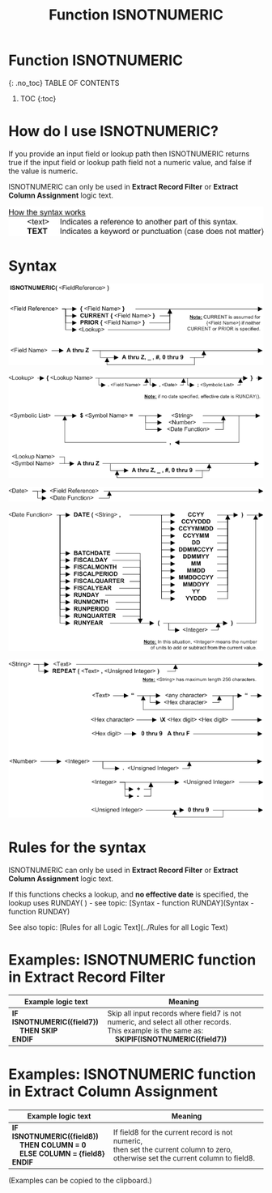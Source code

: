 ﻿---
layout: default
title: "Function ISNOTNUMERIC"
parent: Functions
grand_parent: Workbench Logic Text Full Details
nav_order: 13
---
# Function ISNOTNUMERIC
{: .no_toc}
TABLE OF CONTENTS 
1. TOC
{:toc}  


# How do I use ISNOTNUMERIC? 


If you provide an input field or lookup path then ISNOTNUMERIC returns true if the input field or lookup path field not a numeric value, and false if the value is numeric.

ISNOTNUMERIC can only be used in **Extract Record Filter** or **Extract Column Assignment** logic text.


![(Syntax Legend)](../../images/LTZZ_Syntax_legend.gif )

# Syntax 

![Function ISNOTNUMERIC 1](../../images/LTSF_ISNOTNUMERIC_01.gif)

![Function ISNOTNUMERIC 2](../../images/LTSF_ISNOTNUMERIC_02.gif)

![Function ISNOTNUMERIC 3](../../images/LTSF_Date_01.gif)

![Function ISNOTNUMERIC 4](../../images/LTSF_ISNOTNUMERIC_03.gif)

![Function ISNOTNUMERIC 5](../../images/LTSF_ISNOTNUMERIC_04.gif)


# Rules for the syntax 

ISNOTNUMERIC can only be used in **Extract Record Filter** or **Extract Column Assignment** logic text.

If this functions checks a lookup, and **no effective date** is specified, the lookup uses RUNDAY\( \) - see topic: [Syntax - function RUNDAY](Syntax - function RUNDAY)

See also topic: [Rules for all Logic Text](../Rules for all Logic Text) 

# Examples: ISNOTNUMERIC function in Extract Record Filter 


|Example logic text|Meaning|
|------------------|-------|
|**IF ISNOTNUMERIC({field7})<br>&nbsp;&nbsp;&nbsp;&nbsp;THEN SKIP<br>ENDIF**|Skip all input records where field7 is not numeric, and select all other records.<br>This example is the same as:<br>&nbsp;&nbsp;&nbsp;&nbsp;**SKIPIF(ISNOTNUMERIC({field7})**|


# Examples: ISNOTNUMERIC function in Extract Column Assignment 


|Example logic text|Meaning|
|------------------|-------|
|**IF ISNOTNUMERIC({field8})<br>&nbsp;&nbsp;&nbsp;&nbsp;THEN COLUMN = 0<br>&nbsp;&nbsp;&nbsp;&nbsp;ELSE COLUMN = {field8}<br>ENDIF**|If field8 for the current record is not numeric,<br>then set the current column to zero,<br>otherwise set the current column to field8.|


  
  (Examples can be copied to the clipboard.)
  
